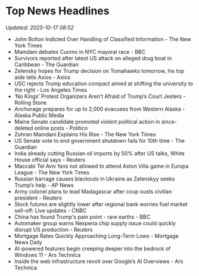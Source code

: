 # Top News Headlines

_Updated: 2025-10-17 08:52_

- John Bolton Indicted Over Handling of Classified Information - The New York Times
- Mamdani debates Cuomo in NYC mayoral race - BBC
- Survivors reported after latest US attack on alleged drug boat in Caribbean - The Guardian
- Zelensky hopes for Trump decision on Tomahawks tomorrow, his top aide tells Axios - Axios
- USC rejects Trump education compact aimed at shifting the university to the right - Los Angeles Times
- ‘No Kings’ Protest Organizers Aren’t Afraid of Trump’s Court Jesters - Rolling Stone
- Anchorage prepares for up to 2,000 evacuees from Western Alaska - Alaska Public Media
- Maine Senate candidate promoted violent political action in since-deleted online posts - Politico
- Zohran Mamdani Explains His Rise - The New York Times
- US Senate vote to end government shutdown fails for 10th time - The Guardian
- India already cutting Russian oil imports by 50% after US talks, White House official says - Reuters
- Maccabi Tel Aviv fans not allowed to attend Aston Villa game in Europa League - The New York Times
- Russian barrage causes blackouts in Ukraine as Zelenskyy seeks Trump’s help - AP News
- Army colonel plans to lead Madagascar after coup ousts civilian president - Reuters
- Stock futures are slightly lower after regional bank worries fuel market sell-off: Live updates - CNBC
- China has found Trump's pain point - rare earths - BBC
- Automaker group warns Nexperia chip supply issue could quickly disrupt US production - Reuters
- Mortgage Rates Quickly Approaching Long-Term Lows - Mortgage News Daily
- AI-powered features begin creeping deeper into the bedrock of Windows 11 - Ars Technica
- Inside the web infrastructure revolt over Google’s AI Overviews - Ars Technica